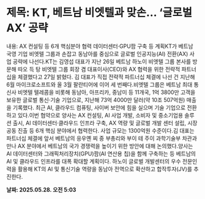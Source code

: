 # **제목: KT, 베트남 비엣텔과 맞손… ‘글로벌 AX’ 공략**

  내용: AX 컨설팅 등 6개 핵심분야 협력 데이터센터·GPU팜 구축 등 계획KT가 베트남 국영 기업 비엣텔 그룹과 손잡고 동남아를 중심으로 글로벌 인공지능(AI) 전환(AX) 사업 공략에 나선다.KT는 김영섭 대표가 지난 26일 베트남 하노이 비엣텔 그룹 본사를 방문해 따오 득 탕 비엣텔 그룹 회장 겸 대표이사(CEO)와 AX 협력을 위한 전략적 파트너십을 체결했다고 27일 밝혔다. 김 대표가 직접 전략적 파트너십 체결에 나선 건 지난해 6월 마이크로소프트와 올 3월 팔란티어에 이어 세 번째다.비엣텔 그룹은 베트남 최대 통신사 비엣텔 텔레콤을 비롯해 동남아, 아프리카, 중남미 등 11개국, 1억 3800만 고객을 보유한 글로벌 통신·기술 기업으로, 지난해 73억 4000만 달러(약 10조 507억원) 매출을 기록했다. 최근 AI, 클라우드 컴퓨팅, 사이버 보안에 힘을 실으며 기술 기업으로 전환하고 있다.이번 협약으로 양사는 AX 컨설팅, AI 사업 개발, 소비자 및 중소기업용 솔루션 출시, AI 데이터센터·클라우드 인프라 구축, AX 역량 및 글로벌 개발 센터 설립, 시장 공동 진출 등 6개 핵심 분야에서 협력한다. 사업 규모는 1300억원 수준이다.김 대표는 파트너십 체결에 앞서 베트남의 응우옌 찌 중 부총리와 부이 테 주이 과학기술부 차관과 만나 AX 분야에서 베트남의 국가 경쟁력을 높이기 위한 방안에 대해 논의했다.양사는 AI 데이터센터와 그래픽처리장치(GPU)팜(AI 연산용 칩)을 함께 구축하는 등 베트남의 AI 및 클라우드 인프라를 대폭 확대할 계획이다. 하노이 글로벌 개발센터의 우수 전문인력을 활용해 KT의 AI 및 통신기술 역량을 동남아 전역으로 확산하고 합작투자(JV)를 추진한다.

  **날짜: 2025.05.28. 오전 5:03**